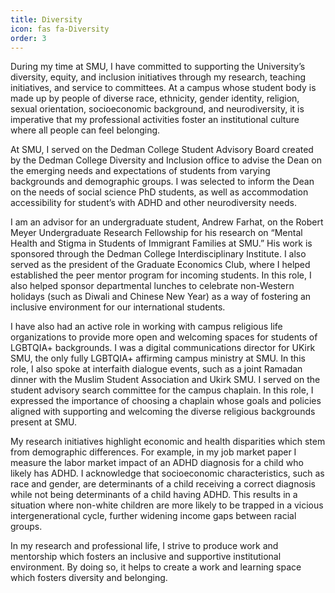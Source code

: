 ```yaml
---
title: Diversity
icon: fas fa-Diversity
order: 3
---
```


During my time at SMU, I have committed to supporting the University’s diversity, equity, and inclusion initiatives through my research, teaching initiatives, and service to committees. At a campus whose student body is made up by people of diverse race, ethnicity, gender identity, religion, sexual orientation, socioeconomic background, and neurodiversity, it is imperative that my professional activities foster an institutional culture where all people can feel belonging.

At SMU, I served on the Dedman College Student Advisory Board created by the Dedman College Diversity and Inclusion office to advise the Dean on the emerging needs and expectations of students from varying backgrounds and demographic groups. I was selected to inform the Dean on the needs of social science PhD students, as well as accommodation accessibility for student’s with ADHD and other neurodiversity needs.

I am an advisor for an undergraduate student, Andrew Farhat, on the Robert Meyer Undergraduate Research Fellowship for his research on “Mental Health and Stigma in Students of Immigrant Families at SMU.” His work is sponsored through the Dedman College Interdisciplinary Institute. I also served as the president of the Graduate Economics Club, where I helped established the peer mentor program for incoming students. In this role, I also helped sponsor departmental lunches to celebrate non-Western holidays (such as Diwali and Chinese New Year) as a way of fostering an inclusive environment for our international students.

I have also had an active role in working with campus religious life organizations to provide more open and welcoming spaces for students of LGBTQIA+ backgrounds. I was a digital communications director for UKirk SMU, the only fully LGBTQIA+ affirming campus ministry at SMU. In this role, I also spoke at interfaith dialogue events, such as a joint Ramadan dinner with the Muslim Student Association and Ukirk SMU. I served on the student advisory search committee for the campus chaplain. In this role, I expressed the importance of choosing a chaplain whose goals and policies aligned with supporting and welcoming the diverse religious backgrounds present at SMU.

My research initiatives highlight economic and health disparities which stem from demographic differences. For example, in my job market paper I measure the labor market impact of an ADHD diagnosis for a child who likely has ADHD. I acknowledge that socioeconomic characteristics, such as race and gender, are determinants of a child receiving a correct diagnosis while not being determinants of a child having ADHD. This results in a situation where non-white children are more likely to be trapped in a vicious intergenerational cycle, further widening income gaps between racial groups.

In my research and professional life, I strive to produce work and mentorship which fosters an inclusive and supportive institutional environment. By doing so, it helps to create a work and learning space which fosters diversity and belonging.
